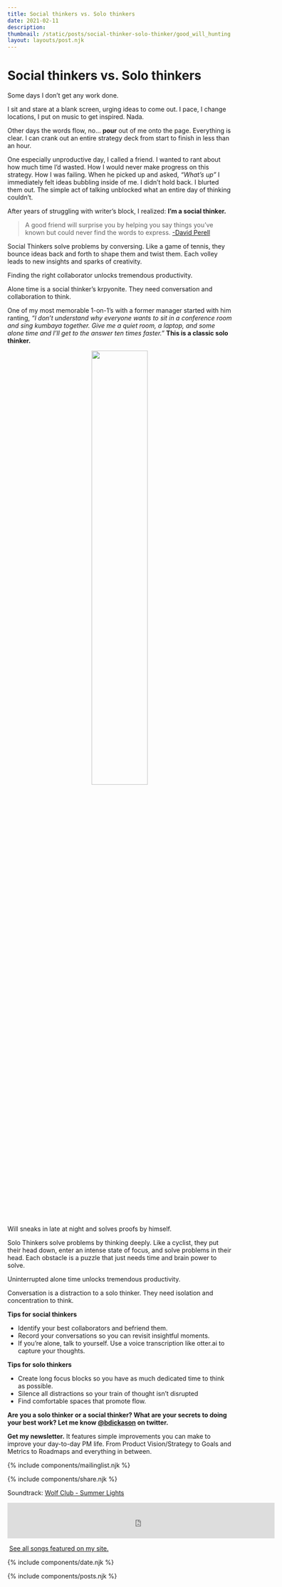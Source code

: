 ```yaml
---
title: Social thinkers vs. Solo thinkers
date: 2021-02-11
description: 
thumbnail: /static/posts/social-thinker-solo-thinker/good_will_hunting.jpg
layout: layouts/post.njk
---
```


# Social thinkers vs. Solo thinkers

Some days I don’t get any work done.

I sit and stare at a blank screen, urging ideas to come out. I pace, I change locations, I put on music to get inspired. Nada.

Other days the words flow, no... **pour** out of me onto the page. Everything is clear. I can crank out an entire strategy deck from start to finish in less than an hour. 

One especially unproductive day, I called a friend. I wanted to rant about how much time I’d wasted. How I would never make progress on this strategy. How I was failing. When he picked up and asked, *“What’s up”* I immediately felt ideas bubbling inside of me. I didn’t hold back. I blurted them out. The simple act of talking unblocked what an entire day of thinking couldn’t.

After years of struggling with writer’s block, I realized: **I’m a social thinker.**


> A good friend will surprise you by helping you say things you’ve known but could never find the words to express. [-David Perell](https://twitter.com/david_perell/status/1277484415715663872)


Social Thinkers solve problems by conversing. Like a game of tennis, they bounce ideas back and forth to shape them and twist them. Each volley leads to new insights and sparks of creativity.

Finding the right collaborator unlocks tremendous productivity.

Alone time is a social thinker’s krpyonite. They need conversation and collaboration to think.


One of my most memorable 1-on-1’s with a former manager started with him ranting, *“I don’t understand why everyone wants to sit in a conference room and sing kumbaya together. Give me a quiet room, a laptop, and some alone time and I’ll get to the answer ten times faster.”* **This is a classic solo thinker.** 

<p align="center"><img src="{{ thumbnail }}" style="width: 50%" /></p>
<p class="caption">Will sneaks in late at night and solves proofs by himself.</p>


Solo Thinkers solve problems by thinking deeply. Like a cyclist, they put their head down, enter an intense state of focus, and solve problems in their head. Each obstacle is a puzzle that just needs time and brain power to solve.

Uninterrupted alone time unlocks tremendous productivity.

Conversation is a distraction to a solo thinker. They need isolation and concentration to think. 

**Tips for social thinkers**

* Identify your best collaborators and befriend them.
* Record your conversations so you can revisit insightful moments.
* If you’re alone, talk to yourself. Use a voice transcription like otter.ai to capture your thoughts.

**Tips for solo thinkers**

* Create long focus blocks so you have as much dedicated time to think as possible.
* Silence all distractions so your train of thought isn’t disrupted
* Find comfortable spaces that promote flow.

**Are you a solo thinker or a social thinker? What are your secrets to doing your best work? Let me know [@bdickason](http://twitter.com/bdickason) on twitter.**


<strong>Get my newsletter.</strong>  It features simple improvements you can make to improve your day-to-day PM life. From Product Vision/Strategy to Goals and Metrics to Roadmaps and everything in between.

{% include components/mailinglist.njk %}

{% include components/share.njk %}

Soundtrack: [Wolf Club - Summer Lights](https://www.youtube.com/watch?v=TS5J_cjzKvI)
<iframe src="https://open.spotify.com/embed/track/7tTGgoVgrVpt9L3n6aRsm3" width="600" height="80" frameborder="0" allowtransparency="true" allow="encrypted-media"></iframe>

<img id="spotify"> [See all songs featured on my site.](https://open.spotify.com/playlist/1sjamnHIeKEKqkYVwFtXo9?si=NAShg2i5TzetT69GKQ9Irw)

{% include components/date.njk %}

{% include components/posts.njk %}
